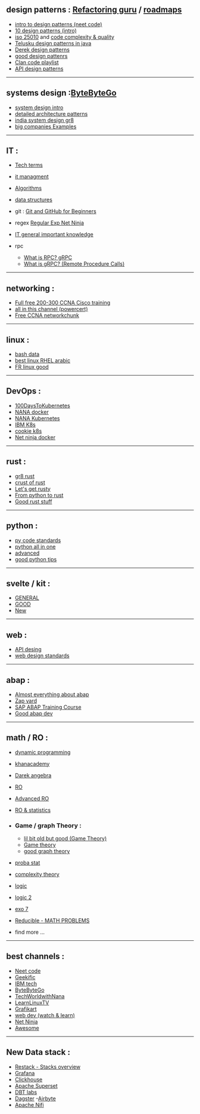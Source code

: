 ## design patterns : [Refactoring guru](https://refactoring.guru/ "good principles") / [roadmaps](https://roadmap.sh/)

- [intro to design patterns (neet code)](https://www.youtube.com/watch?v=tAuRQs_d9F8&t=30s)
- [10 design patterns (intro)](https://youtu.be/tv-_1er1mWI)
- [iso 25010](https://www.youtube.com/watch?v=RGQYwOnUNAo) and [code complexity & quality](https://www.youtube.com/@sayfjawad522/playlists)
- [Telusku design patterns in java](https://www.youtube.com/watch?v=KewVXDBmUhw&list=PLsyeobzWxl7r2ZX1fl-7CKnayxHJA_1ol&index=2)
- [Derek design patterns](https://www.youtube.com/playlist?list=PLF206E906175C7E07)
- [good design pattenrs](https://www.youtube.com/watch?v=tSZn4wkBIu8&list=PLlsmxlJgn1HJpa28yHzkBmUY-Ty71ZUGc&index=2)
- [Clan code playlist](https://www.youtube.com/watch?v=rndiYu8If-I&list=PL_csAAO9PQ8ZIh89P2re5fziX9kaI8Yhx)
- [API design patterns](https://opensource.zalando.com/restful-api-guidelines/#common-headers)
* * *

## systems design :[ByteByteGo](https://blog.bytebytego.com/)

- [system design intro](https://www.youtube.com/watch?v=i53Gi_K3o7I&t=73s)
- [detailed architecture patterns](https://www.youtube.com/watch?v=lTkL1oIMiaU&list=PLSyLGd0D0b4ThfElztKEueqQ5SIHJjUEU)
- [india system design gr8](https://www.youtube.com/watch?v=tjiAV4pG9CM&list=PLtZafdfRI4M5blB0jpYtlg70l-W4xVQnO)
- [big companies Examples](https://www.youtube.com/watch?v=Tu-hZ6lqNtY&list=PLI9W87-Dqn7j_x6QtR6sUjycJR7nQLBqT&index=3)

* * *

## IT :

- [Tech terms](https://www.youtube.com/@TechTermsDG/videos)
    
- [it managment](https://www.youtube.com/watch?v=-lU_3BOxuZ4&list=PL-ggE-fPIdy6nf7r2ScLiSo7y1tiqZlQW)
    
- [Algorithms](https://www.youtube.com/watch?v=mB5HXBb_HY8&list=PLDN4rrl48XKpZkf03iYFl-O29szjTrs_O&index=34)
    
- [data structures](https://www.youtube.com/watch?v=Qmt0QwzEmh0&list=PLDV1Zeh2NRsB6SWUrDFW2RmDotAfPbeHu)
    
- git : [Git and GitHub for Beginners](https://www.youtube.com/watch?v=RGOj5yH7evk)
    
- regex [Regular Exp Net Ninja](https://www.youtube.com/watch?v=r6I-Ahc0HB4&list=PL4cUxeGkcC9g6m_6Sld9Q4jzqdqHd2HiD)
- [IT general important knowledge](https://www.youtube.com/@prodcoder/videos)
    
- rpc
    
    - [What is RPC? gRPC](https://www.youtube.com/watch?v=gnchfOojMk4)
    - [What is gRPC? (Remote Procedure Calls)](https://www.youtube.com/watch?v=hVrwuMnCtok)

* * *

## networking :

- [Full free 200-300 CCNA Cisco training](https://www.youtube.com/playlist?list=PLh94XVT4dq02frQRRZBHzvj2hwuhzSByN)
- [all in this channel (powercert)](https://www.youtube.com/@PowerCertAnimatedVideos)
- [Free CCNA networkchunk](https://www.youtube.com/watch?v=S7MNX_UD7vY&list=PLIhvC56v63IJVXv0GJcl9vO5Z6znCVb1P)

* * *

## linux :

- [bash data](https://www.youtube.com/watch?v=kyaTtJRjMCU&list=PLdfA2CrAqQ5kB8iSbm5FB1ADVdBeOzVqZ)
- [best linux RHEL arabic](https://www.youtube.com/watch?v=oD5Y4Gzr6vw&list=PLy1Fx2HfcmWBpD_PI4AQpjeDK5-5q6TG7)
- [FR linux good](https://www.youtube.com/watch?v=py1E14pXfAM&list=PLrSOXFDHBtfHKxuz6NySItyf4iSEcTw97)

* * *

## DevOps :

- [100DaysToKubernetes](https://www.youtube.com/playlist?list=PLWnens-FYbIpUpmiiNYfkqTZQUYppGMFV)
- [NANA docker](https://www.youtube.com/watch?v=jPdIRX6q4jA&list=PLy7NrYWoggjwPggqtFsI_zMAwvG0SqYCb)
- [NANA Kubernetes](https://www.youtube.com/watch?v=VnvRFRk_51k&list=PLy7NrYWoggjziYQIDorlXjTvvwweTYoNC)
- [IBM K8s](https://www.youtube.com/watch?v=2vMEQ5zs1ko&list=PLOspHqNVtKABAVX4azqPIu6UfsPzSu2YN)
- [cookie k8s](https://www.youtube.com/watch?v=NChhdOZV4sY&list=PLP0aqyZ5GFdk8dwNnBd77rWnsTCmP9wdE)
- [Net ninja docker](https://www.youtube.com/watch?v=31ieHmcTUOk&list=PL4cUxeGkcC9hxjeEtdHFNYMtCpjNBm3h7)

* * *

## rust :

- [gr8 rust](https://www.youtube.com/playlist?list=PLJbE2Yu2zumDF6BX6_RdPisRVHgzV02NW)
- [crust of rust](https://www.youtube.com/playlist?list=PLqbS7AVVErFiWDOAVrPt7aYmnuuOLYvOa)
- [Let's get rusty](https://www.youtube.com/@letsgetrusty/videos)
- [From python to rust](https://www.youtube.com/watch?v=7odJDwhjCXQ&list=PLEIv4NBmh-GsWGE9mY3sF9c5lgh5Z_jLr)
- [Good rust stuff](https://www.youtube.com/@JeremyChone)

* * *

## python :

- [py code standards](https://www.youtube.com/watch?v=U2vDWc5sce0)
- [python all in one](https://www.youtube.com/playlist?list=PL-osiE80TeTt2d9bfVyTiXJA-UTHn6WwU)
- [advanced](https://www.youtube.com/@mCoding)
- [good python tips](https://www.youtube.com/@ArjanCodes)

* * *

## svelte / kit :

- [GENERAL](https://www.youtube.com/watch?v=K1Tya6ovVOI&list=PL1fJTPeldj0cD7Yfsrxio6WXHdL-g3AYc)
- [GOOD](https://www.youtube.com/watch?v=EQy-AYhZIlE&list=PLq30BP0TIcqXP149TyFMfRhnMT6T5--e5)
- [New](https://www.youtube.com/watch?v=ygtbuexDHxE&list=PLm_Qt4aKpfKjf77S8UD79Ockhwp_699Ms)

* * *

## web :

- [API desing](https://www.youtube.com/watch?v=9Ng00IlBCtw&list=PL9XzOCngAkqs4m0XdULJu_78nM3Ok3Q65)
- [web design standards](https://www.youtube.com/watch?v=uS9wnNsamzA)

* * *

## abap :

- [Almost everything about abap](https://www.youtube.com/@just2shareji/playlists)
- [Zap yard](https://www.youtube.com/@ZAPYard/playlists)
- [SAP ABAP Training Course](https://www.youtube.com/@sapabaptrainingcourse5247/playlists)
- [Good abap dev](https://www.youtube.com/@brandcaul)

* * *

## math / RO :

- [dynamic programming](https://www.youtube.com/watch?v=qMky6D6YtXU)
    
- [khanacademy](https://www.youtube.com/@khanacademy)
    
- [Darek angebra](https://www.youtube.com/watch?v=B_WCI_A944E&list=PLGLfVvz_LVvQ_hHKxblsjZhfT9Pc4X8CO)
    
- [RO](https://www.youtube.com/watch?v=KIKZyHTDR5Q&list=PLIY8eNdw5tW_UuFLy_vUP2pXNIHls2Pwd)
    
- [Advanced RO](https://www.youtube.com/watch?v=2WeqNVBYrCg&list=PLMHSr8fseBzWKsCDYRz7jFukOciviyXgc)
    
- [RO & statistics](https://www.youtube.com/@lckung.lectures)
    
- ### Game / graph Theory :
    
    - [lil bit old but good (Game Theory)](https://www.youtube.com/watch?v=DW_-I8UuU6I&list=PLGdMwVKbjVQ8DhP8dgrBO1B5etE81Hxxh&index=49)
    - [Game theory](https://www.youtube.com/watch?v=fvEQujUcPv4&list=PLKI1h_nAkaQoDzI4xDIXzx6U2ergFmedo&index=7)
    - [good graph theory](https://www.youtube.com/watch?v=ZQY4IfEcGvM&list=PLztBpqftvzxXBhbYxoaZJmnZF6AUQr1mH)
- [proba stat](https://www.youtube.com/watch?v=Z1zdkcwosD4&list=PLU5aQXLWR3_wDJi9fDQar3GQVfZD4SlbX)
    
- [complexity theory](https://www.youtube.com/watch?v=KydXVE9Su5g&list=PLdUzuimxVcC0DENcdT8mfhI3iRRJLVjqH)
    
- [logic](https://www.youtube.com/watch?v=pHWaxuyfK2s&list=PLHXZ9OQGMqxersk8fUxiUMSIx0DBqsKZS&index=23)
    
- [logic 2](https://www.youtube.com/watch?v=7dnLtvmQkdk&list=PLqEJ_rxb3Xf0dTy_-dSqINnAD5tbmpUx8&index=5)
    
- [exo 7](https://www.youtube.com/@Exo7Math/playlists)
- [Reducible - MATH PROBLEMS](https://www.youtube.com/@Reducible)
    
- find more ...
    

* * *


## best channels :

- [Neet code](https://www.youtube.com/@NeetCode)
- [Geekific](https://www.youtube.com/@geekific/playlists)
- [IBM tech](https://www.youtube.com/@IBMTechnology)
- [ByteByteGo](https://www.youtube.com/@ByteByteGo)
- [TechWorldwithNana](https://www.youtube.com/@TechWorldwithNana)
- [LearnLinuxTV](https://www.youtube.com/@LearnLinuxTV/playlists)
- [Grafikart](https://www.youtube.com/@grafikart)
- [web dev (watch & learn)](https://www.youtube.com/@WatchandLearnTutorials/playlists)
- [Net Ninja](https://www.youtube.com/@NetNinja)
- [Awesome](https://www.youtube.com/@awesome-coding)

***
## New Data stack :
- [Restack - Stacks overview](https://www.youtube.com/watch?v=Lizg1LzMEhE)
- [Grafana](https://www.youtube.com/watch?v=wcTr8Hm7SCQ&list=PLn6POgpklwWo3_2pj5Jflqwla62P5OI8n)
- [Clickhouse](https://www.youtube.com/@ClickHouseDB)
- [Apache Superset](https://www.youtube.com/watch?v=Hrx5w9s27P8&list=PLz-a3JGXUF8FPvKkm6yDgwAllb3kj2ZS2)
- [DBT labs](https://www.youtube.com/@dbt-labs)
- [Dagster](https://www.youtube.com/@dagsterio)
-[Airbyte](https://www.youtube.com/@AirbyteHQ)
- [Apache Nifi](https://www.youtube.com/watch?v=hpVZWYbifnc&list=PLkp40uss1kSI66DA_aDCfx02gXipoRQHc)




